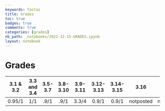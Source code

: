 ```yaml
---
keywords: fastai
title: Grades
toc: true 
badges: true
comments: true
categories: [grades]
nb_path: _notebooks/2022-12-15-GRADES.ipynb
layout: notebook
---
```


<!--
#################################################
### THIS FILE WAS AUTOGENERATED! DO NOT EDIT! ###
#################################################
# file to edit: _notebooks/2022-12-15-GRADES.ipynb
-->

<div class="container" id="notebook-container">
        
<div class="cell border-box-sizing text_cell rendered"><div class="inner_cell">
<div class="text_cell_render border-box-sizing rendered_html">
<h1 id="Grades">Grades<a class="anchor-link" href="#Grades"> </a></h1><table>
<thead><tr>
<th style="text-align:center">3.1 &amp; 3.2</th>
<th style="text-align:center">3.3 and 3.4</th>
<th style="text-align:center">3.5-3.7</th>
<th style="text-align:center">3.8-3.10</th>
<th style="text-align:center">3.9-3.11</th>
<th style="text-align:center">3.12-3.13</th>
<th style="text-align:center">3.14-3.15</th>
<th style="text-align:center">3.16</th>
<th style="text-align:center">3.17-3.18</th>
</tr>
</thead>
<tbody>
<tr>
<td style="text-align:center">0.95/1</td>
<td style="text-align:center">1/1</td>
<td style="text-align:center">.9/1</td>
<td style="text-align:center">.9/1</td>
<td style="text-align:center">3.3/4</td>
<td style="text-align:center">0.9/1</td>
<td style="text-align:center">0.9/1</td>
<td style="text-align:center">notposted</td>
<td style="text-align:center">notposted</td>
</tr>
</tbody>
</table>

</div>
</div>
</div>
</div>
 

